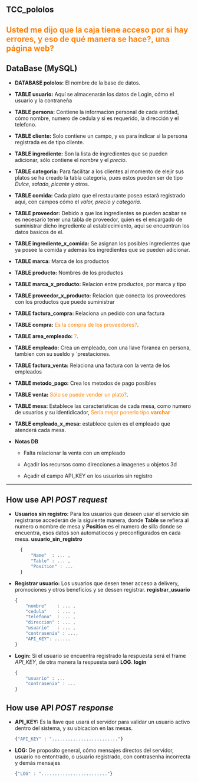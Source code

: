 ## TCC_pololos
<span style="color:#ff8000">Usted me dijo que la caja tiene acceso por si hay errores, y eso de qué manera se hace?, una página web?</span>
----------
## DataBase (MySQL)
 
- **DATABASE pololos:** El nombre de la base de datos.
 
- **TABLE usuario:** Aquí se almacenarán los datos de Login, cómo el usuario y la contraneña
 
- **TABLE persona:** Contiene la informacion personal de cada entidad, cómo nombre, numero de cedula y si es requerido, la dirección y el telefono.
 
- **TABLE cliente:** Solo contiene un campo, y es para indicar si la persona registrada es de tipo cliente.
 
- **TABLE ingrediente:** Son la lista de ingredientes que se pueden adicionar, sólo contiene el *nombre* y el *precio*. 
 
- **TABLE categoria:** Para facilitar a los clientes al momento de elejir sus platos se ha creado la tabla categoria, pues estos pueden ser de tipo *Dulce*, *salado*, *picante* y otros.
 
- **TABLE comida:** Cada plato que el restaurante posea estará registrado aqui, con campos cómo el *valor, precio y categoria*.
 
- **TABLE proveedor:** Debido a que los ingredientes se pueden acabar se es necesario tener una tabla de proveedor, quien es el encargado de suministrar dicho ingrediente al establecimiento, aqui se encuentran los datos basicos de el.
 
- **TABLE ingrediente_x_comida:**  Se asignan los posibles ingredientes que ya posee la comida y además los ingredientes que se pueden adicionar.
 
- **TABLE marca:** Marca de los productos
 
- **TABLE producto:** Nombres de los productos
 
- **TABLE marca_x_producto:** Relacion entre productos, por marca y tipo
 
- **TABLE proveedor_x_producto:** Relacion que conecta los proveedores con los productos que puede suministrar
 
- **TABLE factura_compra:** Relaciona un pedido con una factura
 
- **TABLE compra:** <span style="color:#ff8000">Es la compra de los proveedores?</span>.
 
- **TABLE area_empleado:** <span style="color:#ff8000">?</span>.
 
- **TABLE empleado:** Crea un empleado, con una llave foranea en persona, tambien con su sueldo y ´prestaciones.
 
- **TABLE factura_venta:** Relaciona una factura con la venta de los empleados
 
- **TABLE metodo_pago:** Crea los metodos de pago posibles
 
- **TABLE venta:** <span style="color:#ff8000">Sólo se puede vender un plato?</span>.
 
- **TABLE mesa:** Establece las caracteristicas de cada mesa, como numero de usuarios y su identidicador, <span style="color:#ff8000">Sería mejor ponerlo tipo **varchar**</span>
 
- **TABLE empleado_x_mesa:** establece quien es el empleado que atenderá cada mesa.
  
- **Notas DB**
  - Falta relacionar la venta con un empleado

  - Açadir los recursos como direcciones a imagenes u objetos 3d
  
  - Açadir el campo API_KEY en los usuarios sin registro

----------


## How use API *POST request*

- **Usuarios sin registro:** Para los usuarios que deseen usar el servicio sin registrarse accederán de la siguiente manera, donde **Table** se refiera al numero o nombre de mesa y **Position** es el numero de silla donde se encuentra, esos datos son automatiocos y preconfigurados en cada mesa. **usuario_sin_registro**
  
  ```JavaScript 
    {
        "Name"  : ... ,
        "Table" : ... ,
        "Position" : ... 
    }
  ```

- **Registrar usuario:** Los usuarios que desen tener acceso a delivery, promociones y otros beneficios y se dessen registrar. **registrar_usuario**
    
    ```JavaScript 
    {        
        "nombre"    : ... ,
        "cedula"    : ... ,
        "telefono"  : ... ,
        "direccion" : ... ,
        "usuario"   : ... ,
        "contrasenia" : ...,
        "API_KEY": ......
    }
  ```
- **Login:** Si el usuario se encuentra registrado la respuesta será el frame *API_KEY*, de otra manera la respuesta será **LOG**. **login**
    ```JavaScript 
    {
        "usuario" : ...
        "contrasenia" : ...
    }
  ```

## How use API *POST response*

- **API_KEY:** Es la llave que usará el servidor para validar un usuario activo dentro del sistema, y su ubicacion en las mesas.
    ```JavaScript
    {"API_KEY" : "........................."}
    ```
- **LOG:** De proposito general, cómo mensajes directos del servidor, usuario no entontrado, o usuario registrado, con contrasenha incorrecta y demás mensajes
    ```JavaScript
    {"LOG" : "........................."}
    ```

